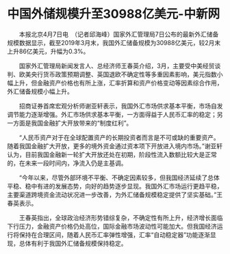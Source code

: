 # 中国外储规模升至30988亿美元-中新网

　　本报北京4月7日电　（记者邱海峰）国家外汇管理局7日公布的最新外汇储备规模数据显示，截至2019年3月末，我国外汇储备规模为30988亿美元，较2月末上升86亿美元，升幅为0.3%。

　　国家外汇管理局新闻发言人、总经济师王春英介绍，3月，主要受中美经贸谈判、欧美央行货币政策预期调整、英国退欧不确定性等多重因素影响，美元指数小幅上升，但金融资产价格也有所上涨，汇率折算和资产价格变动等因素综合作用，外汇储备规模小幅上升。

　　招商证券首席宏观分析师谢亚轩表示，我国外汇市场供求基本平衡，市场自发调节能力逐渐增强。外汇市场供求基本平衡，一方面得益于人民币汇率的稳定；另一方面是我国金融扩大开放带来的“制度红利”。

　　“人民币资产对于在全球配置资产的长期投资者而言是不可或缺的重要资产。随着我国金融扩大开放，更多的境外资金通过资本项下开放进入境内市场。”谢亚轩认为，目前我国金融新一轮扩大开放还处在初期，阶段性流入数额比较大是正常的，在未来一段时间内，净流入仍是主基调。

　　“今年以来，尽管外部环境不平衡、不确定因素较多，但我国经济延续了总体平稳、稳中有进的发展态势，向好的趋势逐步显现。我国外汇市场运行更趋平稳，主要渠道跨境资金流动状况进一步改善，为外汇储备规模稳定提供了坚实基础。”王春英表示。

　　王春英指出，全球政治经济形势错综复杂，不确定性有所上升，经济增长面临下行压力，金融资产价格仍处高位，国际金融市场波动性可能加大。但我国经济运行将保持在合理区间，随着人民币汇率弹性增强，汇率“自动稳定器”功能逐渐显现，总体有利于我国外汇储备规模保持稳定。

